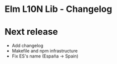 # Elm L10N Lib - Changelog

# Next release

- Add changelog
- Makefile and npm infrastructure
- Fix ES's name (España -> Spain)
